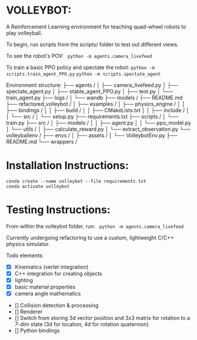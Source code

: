 # VOLLEYBOT:
A Reinforcement Learning environment for teaching quad-wheel robots to play volleyball.

To begin, run scripts from the scripts/ folder to test out different views.

To see the robot's POV:
``` python -m agents.camera_livefeed```

To train a basic PPO policy and spectate the robot:
``` python -m scripts.train_agent_PPO.py ```
``` python -m scripts.spectate_agent ```


Environment structure:
├── agents /
│   ├── camera_livefeed.py
│   ├── spectate_agent.py
│   ├── stable_agent_PPO.py
│   ├── test.py
│   └── train_agent.py
├── logs /
│   └── wandb
├── models /
├── README.md
├── refactored_volleybot /
│   ├── examples /
│   ├── physics_engine /
│   │   ├── bindings /
│   │   ├── build /
│   │   ├── CMakeLists.txt
│   │   ├── include /
│   │   └── src /
│   └── setup.py
├── requirements.txt
├── scripts /
│   └── train.py
├── src /
│   ├── models /
│   │   ├── agent.py
│   │   └── ppo_model.py
│   └── utils /
│       ├── calculate_reward.py
│       └── extract_observation.py
└── volleyballenv /
    ├── envs /
    │   ├── assets /
    │   └── VolleybotEnv.py
    ├── README.md
    └── wrappers /

# Installation Instructions:
```
conda create --name volleybot --file requirements.txt
conda activate volleybot
```

# Testing Instructions:
From within the volleybot folder, run:
``` python -m agents.camera_livefeed```






Currently undergoing refactoring to use a custom, lightweight C/C++ physics simulator. 

Todo elements:
- [x] Kinematics (verlet integration)
- [x] C++ integration for creating objects
- [x] lighting
- [x] basic material properties
- [x] camera angle mathematics
- [] Collision detection & processing
- [] Renderer
- [] Switch from storing 3d vector position and 3x3 matrix for rotation to a 7-dim state (3d for location, 4d for rotation quaternion)
- [] Python bindings
